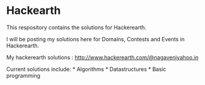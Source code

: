 # Hackearth
This respository contains the solutions for Hackerearth.

I will be posting my solutions here for Domains, Contests and Events in Hackerearth.

My hackerearth solutions : http://www.hackerearth.com/@nagaveniyahoo.in

Current solutions include:
    * Algorithms
    * Datastructures
    * Basic programming
